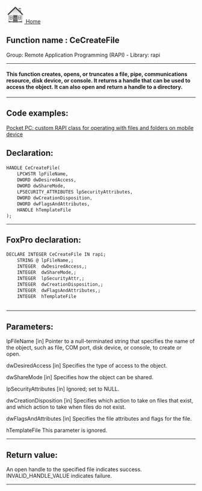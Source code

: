 [<img src="../../images/home.png"> Home ](https://github.com/VFPX/Win32API)  

## Function name : CeCreateFile
Group: Remote Application Programming (RAPI) - Library: rapi    
***  


#### This function creates, opens, or truncates a file, pipe, communications resource, disk device, or console. It returns a handle that can be used to access the object. It can also open and return a handle to a directory.
***  


## Code examples:
[Pocket PC: custom RAPI class for operating with files and folders on mobile device](../../samples/sample_448.md)  

## Declaration:
```foxpro  
HANDLE CeCreateFile(
	LPCWSTR lpFileName,
	DWORD dwDesiredAccess,
	DWORD dwShareMode,
	LPSECURITY_ATTRIBUTES lpSecurityAttributes,
	DWORD dwCreationDisposition,
	DWORD dwFlagsAndAttributes,
	HANDLE hTemplateFile
);  
```  
***  


## FoxPro declaration:
```foxpro  
DECLARE INTEGER CeCreateFile IN rapi;
	STRING @ lpFileName,;
	INTEGER  dwDesiredAccess,;
	INTEGER  dwShareMode,;
	INTEGER  lpSecurityAttr,;
	INTEGER  dwCreationDisposition,;
	INTEGER  dwFlagsAndAttributes,;
	INTEGER  hTemplateFile
  
```  
***  


## Parameters:
lpFileName 
[in] Pointer to a null-terminated string that specifies the name of the object, such as file, COM port, disk device, or console, to create or open. 

dwDesiredAccess 
[in] Specifies the type of access to the object.

dwShareMode 
[in] Specifies how the object can be shared. 

lpSecurityAttributes 
[in] Ignored; set to NULL. 

dwCreationDisposition 
[in] Specifies which action to take on files that exist, and which action to take when files do not exist.

dwFlagsAndAttributes 
[in] Specifies the file attributes and flags for the file.

hTemplateFile 
This parameter is ignored.  
***  


## Return value:
An open handle to the specified file indicates success. INVALID_HANDLE_VALUE indicates failure.  
***  

